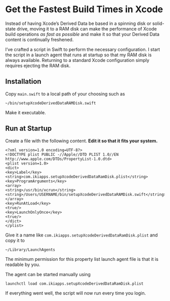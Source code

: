 # Get the Fastest Build Times in Xcode

Instead of having Xcode’s Derived Data be based in a spinning disk or solid-state drive, moving it to a RAM disk can make the performance of Xcode build operations *as fast as possible* and make it so that your Derived Data content is continually freshened.

I’ve crafted a script in Swift to perform the necessary configuration. I start the script in a launch agent that runs at startup so that my RAM disk is always available. Returning to a standard Xcode configuration simply requires ejecting the RAM disk.

## Installation

Copy `main.swift` to a local path of your choosing such as

	~/bin/setupXcodeDerivedDataRAMDisk.swift
	
Make it executable.

## Run at Startup

Create a file with the following content. **Edit it so that it fits your system.**

    <?xml version=1.0 encoding=UTF-8?>
    <!DOCTYPE plist PUBLIC -//Apple//DTD PLIST 1.0//EN http://www.apple.com/DTDs/PropertyList-1.0.dtd>
    <plist version=1.0>
    <dict>
    <key>Label</key>
    <string>com.ikiapps.setupXcodeDerivedDataRamDisk.plist</string>
    <key>ProgramArguments</key>
    <array>
    <string>/usr/bin/xcrun</string>
    <string>/Users/USERNAME/bin/setupXcodeDerivedDataRAMDisk.swift</string>
    </array>
    <key>RunAtLoad</key>
    <true/>
    <key>LaunchOnlyOnce</key>
    <true/>
    </dict>
    </plist>

Give it a name like `com.ikiapps.setupXcodeDerivedDataRamDisk.plist` and copy it to

	~/Library/LaunchAgents
	
The minimum permission for this property list launch agent file is that it is readable by you.

The agent can be started manually using

	launchctl load com.ikiapps.setupXcodeDerivedDataRamDisk.plist
	
If everything went well, the script will now run every time you login.